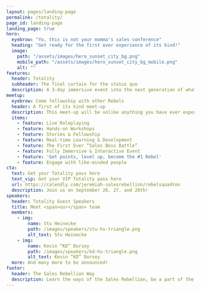 ```yaml
---
layout: pages/landing-page
permalink: /totality/
page_id: landing-page
landing_page: true
hero:
  eyebrow: "Yo, this is not your momma's sales conference"
  heading: "Get ready for the first ever experience of its kind!"
  image: 
    path: "/assets/images/hero_sunset_city_bg.png"
    mobile_path: "/assets/images/hero_sunset_city_bg_mobile.png"
    alt: ""
features:
  header: Totality
  subheader: The final curtain for the status quo
  description: A 3-day immersive event into the next generation of what selling is and will become.
meetup:
  eyebrow: Come fellowship with other Rebels
  header: A first of its kind meet-up
  description: This meet-up will be unlike anything you have ever experienced... Escape from the boring and monotonous conference of the past and lean into the future of learning, enlightening and life changing experiences for people of all walks of life.
  items:
    - feature: Live Roleplaying
    - feature: Hands-on Workshops
    - feature: Stories & Fellowship
    - feature: Real-time Learning & Development
    - feature: The First Ever “Sales Boss Battle”
    - feature: Fully Immersive & Interactive Event
    - feature: 'Get points, level up, become the #1 Rebel'
    - feature: Engage with like-minded people
cta:
  text: Get your Totality pass here
  text_vip: Get your VIP Totality pass here
  url: https://calendly.com/jeremiah-salesrebellion/rebelsquadron
  description: Join us on September 26, 27, and 28th!
speakers:
  header: Totality Guest Speakers
  title: Meet <span>our</span> team
  members:
    - img:
        name: Stu Heinecke
        path: /images/speakers/stu-hs-triangle.png
        alt_text: Stu Heinecke
    - img:
        name: Kevin “KD” Dorsey
        path: /images/speakers/kd-hs-triangle.png
        alt_text: Kevin “KD” Dorsey
  more: And many more to be announced!
footer:
  header: The Sales Rebellion Way
  description: Learn the ways of the Sales Rebellion, be a part of the first ever interactive sales conference experience, win prizes, build community and level up your sales game beyond recognition.
---
```

